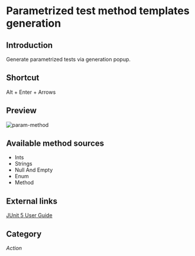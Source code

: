 # Parametrized test method templates generation

## Introduction
Generate parametrized tests via generation popup.

## Shortcut
Alt + Enter + Arrows

## Preview
![param-method](https://user-images.githubusercontent.com/23218302/162581204-dce3aee1-b7be-41c7-bdc6-ff73c566784c.gif)

## Available method sources
* Ints
* Strings
* Null And Empty
* Enum
* Method

## External links
[JUnit 5 User Guide](https://junit.org/junit5/docs/current/user-guide/#writing-tests-parameterized-tests)

## Category
_Action_
